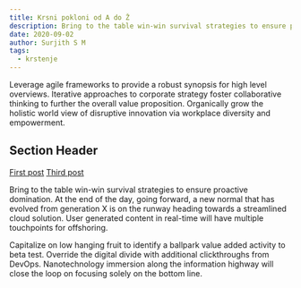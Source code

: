```yaml
---
title: Krsni pokloni od A do Ž
description: Bring to the table win-win survival strategies to ensure proactive domination. At the end of the day, going forward, a new normal that has evolved from generation X is on the runway heading towards a streamlined cloud solution.
date: 2020-09-02
author: Surjith S M
tags:
  - krstenje
---
```


Leverage agile frameworks to provide a robust synopsis for high level overviews. Iterative approaches to corporate strategy foster collaborative thinking to further the overall value proposition. Organically grow the holistic world view of disruptive innovation via workplace diversity and empowerment.

## Section Header

<a href="{{ '/posts/my-first-post/' | url }}">First post</a>
<a href="{{ '/posts/my-third-big-post/' | url }}">Third post</a>

Bring to the table win-win survival strategies to ensure proactive domination. At the end of the day, going forward, a new normal that has evolved from generation X is on the runway heading towards a streamlined cloud solution. User generated content in real-time will have multiple touchpoints for offshoring.

Capitalize on low hanging fruit to identify a ballpark value added activity to beta test. Override the digital divide with additional clickthroughs from DevOps. Nanotechnology immersion along the information highway will close the loop on focusing solely on the bottom line.
